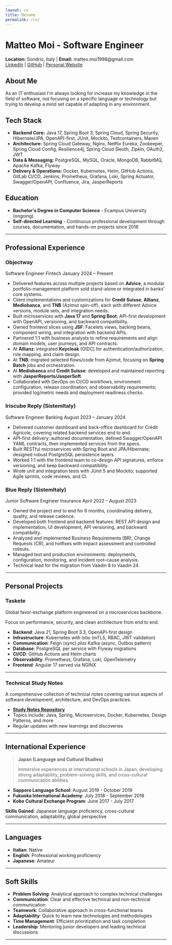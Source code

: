 ```yaml
---
layout: cv
title: Resume
permalink: /cv/
---
```


# Matteo Moi - Software Engineer


<div class="cv-header">
  <strong>Location:</strong> Sondrio, Italy | <strong>Email:</strong> matteo.moi1998@gmail.com<br/>
  <a href="https://www.linkedin.com/in/matteo-moi/">LinkedIn</a> |
  <a href="https://github.com/Jok98">GitHub</a> |
  <a href="https://jok98.github.io">Personal Website</a>
</div>

## About Me
As an IT enthusiast I'm always looking for increase my knowledge in the field of software, not focusing on a specific language or technology but trying to develop a mind set capable of adapting in any environment.

## Tech Stack

<div class="section-cards">
  <section class="cv-card">
    <ul class="skill-lines">
      <li><strong>Backend Core:</strong> Java 17, Spring Boot 3, Spring Cloud, Spring Security, Hibernate/JPA, OpenAPI-first, JUnit, Mockito, Testcontainers, Maven</li>
      <li><strong>Architecture:</strong> Spring Cloud Gateway, Nginx, Netflix Eureka, Zookeeper, Spring Cloud Config, Resilience4j, Spring Cloud Sleuth, Zipkin, OAuth2, JWT</li>
      <li><strong>Data &amp; Messaging:</strong> PostgreSQL, MySQL, Oracle, MongoDB, RabbitMQ, Apache Kafka, Flyway</li>
      <li><strong>Delivery &amp; Operations:</strong> Docker, Kubernetes, Helm, GitHub Actions, GitLab CI/CD, Jenkins, Prometheus, Grafana, Loki, Spring Actuator, Swagger/OpenAPI, Confluence, Jira, JasperReports</li>
    </ul>
  </section>
</div>

## Education

<div class="section-cards">
  <section class="cv-card">
    <ul class="education-list">
      <li><strong>Bachelor's Degree in Computer Science</strong> - Ecampus University (ongoing)</li>
      <li><strong>Self-directed Learning</strong> - Continuous professional development through courses, documentation, and hands-on projects since 2016</li>
    </ul>
  </section>
</div>

---

## Professional Experience

<div class="experience-list">
  <section class="experience-item">
    <div class="experience-header">
      <h3>Objectway</h3>
      <div>
        <span class="experience-role">Software Engineer</span>
        <span class="experience-domain">Fintech</span>
        <span class="experience-dates">January 2024 – Present</span>
      </div>
    </div>
    <ul>
<li>Delivered features across multiple projects based on <strong>Advice</strong>, a modular portfolio-management platform sold stand-alone or integrated in banks’ core systems.</li>
    <li>Client implementations and customizations for <strong>Credit Suisse</strong>, <strong>Allianz</strong>, <strong>Mediobanca</strong>, and <strong>TNB</strong> (Azimut spin-off), each with different Advice versions, module sets, and integration needs.</li>
    <li>Built microservices with <strong>Java 17</strong> and <strong>Spring Boot</strong>; API-first development with OpenAPI, versioning, and backward compatibility.</li>
    <li>Owned frontend slices using <strong>JSF</strong>: Facelets views, backing beans, component wiring, and integration with backend APIs.</li>
    <li>Partnered 1:1 with business analysts to refine requirements and align domain models, user journeys, and API contracts.</li>
    <li>At <strong>Allianz</strong>: integrated <strong>Keycloak</strong> (OIDC) for authentication/authorization, role mapping, and claim design.</li>
    <li>At <strong>TNB</strong>: migrated selected flows/code from Azimut, focusing on <strong>Spring Batch</strong> jobs and orchestration.</li>
    <li>At <strong>Mediobanca</strong> and <strong>Credit Suisse</strong>: developed and maintained reporting with <strong>JasperReports/JasperSoft</strong>.</li>
    <li>Collaborated with DevOps on CI/CD workflows, environment configuration, release coordination, and observability requirements; provided log/metric needs and deployment readiness checks.</li>
    </ul>
  </section>
  <section class="experience-item">
    <div class="experience-header">
      <h3>Iriscube Reply (SistemItaly)</h3>
      <div>
        <span class="experience-role">Software Engineer</span>
        <span class="experience-domain">Banking</span>
        <span class="experience-dates">August 2023 – January 2024</span>
      </div>
    </div>
    <ul>
    <li>Delivered customer dashboard and back-office dashboard for Crédit Agricole, covering related backend services end to end.</li>
    <li>API-first delivery: authored documentation, defined Swagger/OpenAPI YAML contracts, then implemented services from the specs.</li>
    <li>Built RESTful microservices with Spring Boot and JPA/Hibernate; designed robust PostgreSQL persistence layers.</li>
    <li>Worked 1:1 with the frontend team to co-design API signatures, enforce versioning, and keep backward compatibility.</li>
    <li>Wrote unit and integration tests with JUnit 5 and Mockito; supported Agile sprints, code reviews, and CI.</li>
    </ul>
  </section>
  <section class="experience-item">
    <div class="experience-header">
      <h3>Blue Reply (SistemItaly)</h3>
      <div>
        <span class="experience-role">Junior Software Engineer</span>
        <span class="experience-domain">Insurance</span>
        <span class="experience-dates">April 2022 – August 2023</span>
      </div>
    </div>
    <ul>
    <li>Owned the project end to end for 6 months, coordinating delivery, quality, and release cadence.</li>
    <li>Developed both frontend and backend features: REST API design and implementation, UI development, API versioning, and backward compatibility.</li>
    <li>Analyzed and implemented Business Requirements (BR), Change Requests (CR), and hotfixes with impact assessment and controlled rollouts.</li>
    <li>Managed test and production environments: deployments, configuration, monitoring, and incident root-cause analysis.</li>
    <li>Technical lead for the migration from Vaadin 8 to Vaadin 24.</li>
    </ul>
  </section>
</div>

---

## Personal Projects

<div class="projects-section">
  <section class="project-card">
    <div class="project-header">
      <h3>Taskete</h3>
      <span class="project-tagline">Global favor-exchange platform engineered on a microservices backbone.</span>
    </div>
    <p class="project-summary">Focus on performance, security, and clean architecture from end to end.</p>
    <ul class="project-details">
      <li><strong>Backend</strong>: Java 21, Spring Boot 3.3, OpenAPI-first design</li>
      <li><strong>Infrastructure</strong>: Kubernetes with Istio (mTLS, RBAC, JWT validation)</li>
      <li><strong>Communication</strong>: Feign (sync) plus Kafka (async, Outbox pattern)</li>
      <li><strong>Database</strong>: PostgreSQL per service with Flyway migrations</li>
      <li><strong>CI/CD</strong>: GitHub Actions and Helm charts</li>
      <li><strong>Observability</strong>: Prometheus, Grafana, Loki, OpenTelemetry</li>
      <li><strong>Frontend</strong>: Angular 17 served via NGINX</li>
    </ul>
  </section>
</div>

---

### Technical Study Notes
A comprehensive collection of technical notes covering various aspects of software development, architecture, and DevOps practices.

- **[Study Notes Repository](https://github.com/Jok98/Jok98.github.io/tree/main/notes/dev)**
- Topics include: Java, Spring, Microservices, Docker, Kubernetes, Design Patterns, and more
- Regular updates with new learnings and discoveries

---

## International Experience

> **Japan (Language and Cultural Studies)**
>
> Immersive experiences at international schools in Japan, developing strong adaptability, problem-solving skills, and cross-cultural communication abilities.

- **Sapporo Language School**: August 2019 - October 2019
- **Fukuoka International Academy**: July 2018 - September 2018
- **Kobe Cultural Exchange Program**: June 2017 - July 2017

**Skills Gained**: Japanese language proficiency, cross-cultural communication, adaptability, global perspective

---

## Languages

<ul class="languages-list">
  <li><strong>Italian</strong>: Native</li>
  <li><strong>English</strong>: Professional working proficiency</li>
  <li><strong>Japanese</strong>: Amateur</li>
</ul>

---

## Soft Skills

<ul class="soft-skills-list">
  <li><strong>Problem Solving</strong>: Analytical approach to complex technical challenges</li>
  <li><strong>Communication</strong>: Clear and effective technical and non-technical communication</li>
  <li><strong>Teamwork</strong>: Collaborative approach in cross-functional teams</li>
  <li><strong>Adaptability</strong>: Quick to learn new technologies and methodologies</li>
  <li><strong>Time Management</strong>: Efficient prioritization and task completion</li>
  <li><strong>Leadership</strong>: Mentoring junior developers and leading technical discussions</li>
</ul>

---
